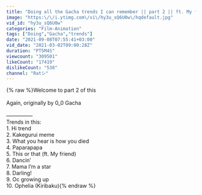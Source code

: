 ```yaml
---
title: "Doing all the Gacha trends I can remember || part 2 || ft. My friend + new main oc"
image: "https:\/\/i.ytimg.com\/vi\/hy3u_sQ6U0w\/hqdefault.jpg"
vid_id: "hy3u_sQ6U0w"
categories: "Film-Animation"
tags: ["Doing","Gacha","trends"]
date: "2021-09-08T07:55:41+03:00"
vid_date: "2021-03-02T09:00:28Z"
duration: "PT5M4S"
viewcount: "309501"
likeCount: "17419"
dislikeCount: "538"
channel: "Ratシ"
---
```

{% raw %}Welcome to part 2 of this <br /><br />Again, originally by 0_0 Gacha<br /><br />—————<br />Trends in this:<br />1. Hi trend<br />2. Kakegurui meme<br />3. What you hear is how you died<br />4. Paparapapa<br />5. This or that (ft. My friend)<br />6. Dancin’<br />7. Mama I’m a star<br />8. Darling!<br />9. Oc growing up<br />10. Ophelia (Kiribaku){% endraw %}
